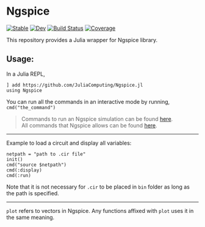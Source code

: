 # Ngspice

[![Stable](https://img.shields.io/badge/docs-stable-blue.svg)](https://JuliaComputing.github.io/Ngspice.jl/stable)
[![Dev](https://img.shields.io/badge/docs-dev-blue.svg)](https://JuliaComputing.github.io/Ngspice.jl/dev)
[![Build Status](https://github.com/JuliaComputing/Ngspice.jl/workflows/CI/badge.svg)](https://github.com/JuliaComputing/Ngspice.jl/actions)
[![Coverage](https://codecov.io/gh/JuliaComputing/Ngspice.jl/branch/master/graph/badge.svg)](https://codecov.io/gh/JuliaComputing/Ngspice.jl)


This repository provides a Julia wrapper for Ngspice library.

## Usage:

In a Julia REPL,
```
] add https://github.com/JuliaComputing/Ngspice.jl
using Ngspice
```
You can run all the commands in an interactive mode by running,
`cmd("the_command")`

> Commands to run an Ngspice simulation can be found [here](http://ngspice.sourceforge.net/docs/ngspice-html-manual/manual.xhtml#magicparlabel-21623). <br>
All commands that Ngspice allows can be found [here](http://ngspice.sourceforge.net/docs/ngspice-html-manual/manual.xhtml#sec_Commands).

---

Example to load a circuit and display all variables:
```
netpath = "path to .cir file"
init()
cmd("source $netpath") 
cmd(:display)
cmd(:run)
```

Note that it is not necessary for `.cir` to be placed in `bin` folder as long as the path is specified.

---
`plot` refers to vectors in Ngspice. Any functions affixed with `plot` uses it in the same meaning.
